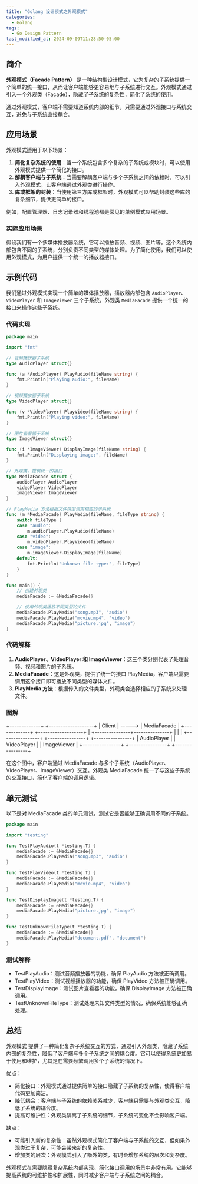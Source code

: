 ```yaml
---
title: "Golang 设计模式之外观模式"
categories:
  - Golang
tags:
  - Go Design Pattern
last_modified_at: 2024-09-09T11:28:50-05:00
---
```


## 简介

**外观模式（Facade Pattern）** 是一种结构型设计模式，它为复杂的子系统提供一个简单的统一接口，从而让客户端能够更容易地与子系统进行交互。外观模式通过引入一个外观类（Facade），隐藏了子系统的复杂性，简化了系统的使用。

通过外观模式，客户端不需要知道系统内部的细节，只需要通过外观接口与系统交互，避免与子系统直接耦合。

## 应用场景

外观模式适用于以下场景：

1. **简化复杂系统的使用**：当一个系统包含多个复杂的子系统或模块时，可以使用外观模式提供一个简化的接口。
2. **解耦客户端与子系统**：当需要解耦客户端与多个子系统之间的依赖时，可以引入外观模式，让客户端通过外观类进行操作。
3. **库或框架的封装**：当使用第三方库或框架时，外观模式可以帮助封装这些库的复杂细节，提供更简单的接口。

例如，配置管理器、日志记录器和线程池都是常见的单例模式应用场景。

### 实际应用场景

假设我们有一个多媒体播放器系统，它可以播放音频、视频、图片等。这个系统内部包含不同的子系统，分别负责不同类型的媒体处理。为了简化使用，我们可以使用外观模式，为用户提供一个统一的播放器接口。

## 示例代码

我们通过外观模式实现一个简单的媒体播放器，播放器内部包含 `AudioPlayer`、`VideoPlayer` 和 `ImageViewer` 三个子系统。外观类 `MediaFacade` 提供一个统一的接口来操作这些子系统。

### 代码实现

```go
package main

import "fmt"

// 音频播放器子系统
type AudioPlayer struct{}

func (a *AudioPlayer) PlayAudio(fileName string) {
    fmt.Println("Playing audio:", fileName)
}

// 视频播放器子系统
type VideoPlayer struct{}

func (v *VideoPlayer) PlayVideo(fileName string) {
    fmt.Println("Playing video:", fileName)
}

// 图片查看器子系统
type ImageViewer struct{}

func (i *ImageViewer) DisplayImage(fileName string) {
    fmt.Println("Displaying image:", fileName)
}

// 外观类，提供统一的接口
type MediaFacade struct {
    audioPlayer AudioPlayer
    videoPlayer VideoPlayer
    imageViewer ImageViewer
}

// PlayMedia 方法根据文件类型调用相应的子系统
func (m *MediaFacade) PlayMedia(fileName, fileType string) {
    switch fileType {
    case "audio":
        m.audioPlayer.PlayAudio(fileName)
    case "video":
        m.videoPlayer.PlayVideo(fileName)
    case "image":
        m.imageViewer.DisplayImage(fileName)
    default:
        fmt.Println("Unknown file type:", fileType)
    }
}

func main() {
    // 创建外观类
    mediaFacade := &MediaFacade{}

    // 使用外观类播放不同类型的文件
    mediaFacade.PlayMedia("song.mp3", "audio")
    mediaFacade.PlayMedia("movie.mp4", "video")
    mediaFacade.PlayMedia("picture.jpg", "image")
}
```

### 代码解释

1. **AudioPlayer、VideoPlayer 和 ImageViewer**：这三个类分别代表了处理音频、视频和图片的子系统。
2. **MediaFacade**：这是外观类，提供了统一的接口 PlayMedia，客户端只需要调用这个接口即可播放不同类型的媒体文件。
3. **PlayMedia 方法**：根据传入的文件类型，外观类会选择相应的子系统来处理文件。

### 图解

+-------------+        +-------------------+
|   Client    | -----> |    MediaFacade     |
+-------------+        +-------------------+
                                |
                +---------------+---------------+
                |               |               |
       +----------------+ +----------------+ +----------------+
       |  AudioPlayer    | |  VideoPlayer   | |  ImageViewer   |
       +----------------+ +----------------+ +----------------+

在这个图中，客户端通过 MediaFacade 与多个子系统（AudioPlayer、VideoPlayer、ImageViewer）交互。外观类 MediaFacade 统一了与这些子系统的交互接口，简化了客户端的调用逻辑。

## 单元测试

以下是对 MediaFacade 类的单元测试，测试它是否能够正确调用不同的子系统。

```go
package main

import "testing"

func TestPlayAudio(t *testing.T) {
    mediaFacade := &MediaFacade{}
    mediaFacade.PlayMedia("song.mp3", "audio")
}

func TestPlayVideo(t *testing.T) {
    mediaFacade := &MediaFacade{}
    mediaFacade.PlayMedia("movie.mp4", "video")
}

func TestDisplayImage(t *testing.T) {
    mediaFacade := &MediaFacade{}
    mediaFacade.PlayMedia("picture.jpg", "image")
}

func TestUnknownFileType(t *testing.T) {
    mediaFacade := &MediaFacade{}
    mediaFacade.PlayMedia("document.pdf", "document")
}
```

### 测试解释

- TestPlayAudio：测试音频播放器的功能，确保 PlayAudio 方法被正确调用。
- TestPlayVideo：测试视频播放器的功能，确保 PlayVideo 方法被正确调用。
- TestDisplayImage：测试图片查看器的功能，确保 DisplayImage 方法被正确调用。
- TestUnknownFileType：测试处理未知文件类型的情况，确保系统能够正确处理。

## 总结

外观模式 提供了一种简化复杂子系统交互的方式，通过引入外观类，隐藏了系统内部的复杂性，降低了客户端与多个子系统之间的耦合度。它可以使得系统更加易于使用和维护，尤其是在需要频繁调用多个子系统的情况下。

优点：

- 简化接口：外观模式通过提供简单的接口隐藏了子系统的复杂性，使得客户端代码更加简洁。
- 降低耦合：客户端与子系统的依赖关系减少，客户端只需要与外观类交互，降低了系统的耦合度。
- 提高可维护性：外观类隔离了子系统的细节，子系统的变化不会影响客户端。

缺点：

- 可能引入新的复杂性：虽然外观模式简化了客户端与子系统的交互，但如果外观类过于复杂，可能会带来新的复杂性。
- 增加类的层次：外观模式引入了额外的类，有时会增加系统的层次和复杂度。

外观模式在需要隐藏复杂系统内部实现、简化接口调用的场景中非常有用。它能够提高系统的可维护性和扩展性，同时减少客户端与子系统之间的耦合。
